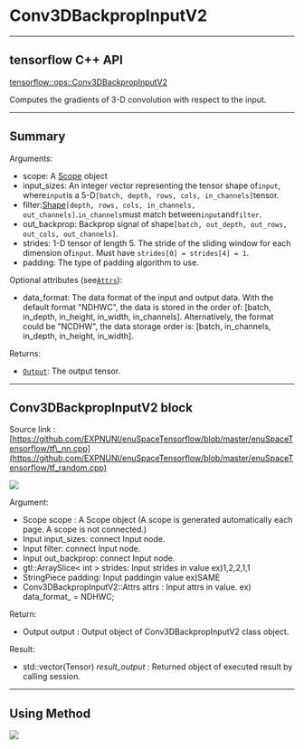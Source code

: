 # Conv3DBackpropInputV2

---

## tensorflow C++ API

[tensorflow::ops::Conv3DBackpropInputV2](https://www.tensorflow.org/api_docs/cc/class/tensorflow/ops/conv3-d-backprop-input-v2)

Computes the gradients of 3-D convolution with respect to the input.

---

## Summary

Arguments:

* scope: A [Scope](https://www.tensorflow.org/api_docs/cc/class/tensorflow/scope.html#classtensorflow_1_1_scope) object
* input\_sizes: An integer vector representing the tensor shape of`input`, where`input`is a 5-D`[batch, depth, rows, cols, in_channels]`tensor.
* filter:[Shape](https://www.tensorflow.org/api_docs/cc/class/tensorflow/ops/shape.html#classtensorflow_1_1ops_1_1_shape)`[depth, rows, cols, in_channels, out_channels]`.`in_channels`must match between`input`and`filter`.
* out\_backprop: Backprop signal of shape`[batch, out_depth, out_rows, out_cols, out_channels]`.
* strides: 1-D tensor of length 5. The stride of the sliding window for each dimension of`input`. Must have
  `strides[0] = strides[4] = 1`.
* padding: The type of padding algorithm to use.

Optional attributes \(see[`Attrs`](https://www.tensorflow.org/api_docs/cc/struct/tensorflow/ops/conv3-d-backprop-input-v2/attrs.html#structtensorflow_1_1ops_1_1_conv3_d_backprop_input_v2_1_1_attrs)\):

* data\_format: The data format of the input and output data. With the default format "NDHWC", the data is stored in the order of: \[batch, in\_depth, in\_height, in\_width, in\_channels\]. Alternatively, the format could be "NCDHW", the data storage order is: \[batch, in\_channels, in\_depth, in\_height, in\_width\].

Returns:

* [`Output`](https://www.tensorflow.org/api_docs/cc/class/tensorflow/output.html#classtensorflow_1_1_output): The output tensor.

---

## Conv3DBackpropInputV2 block

Source link : [https://github.com/EXPNUNI/enuSpaceTensorflow/blob/master/enuSpaceTensorflow/tf\_nn.cpp](https://github.com/EXPNUNI/enuSpaceTensorflow/blob/master/enuSpaceTensorflow/tf_random.cpp)

![](/nn-ops/Conv3DBackpropInputV21.jpg)

Argument:

* Scope scope : A Scope object \(A scope is generated automatically each page. A scope is not connected.\)
* Input input\_sizes: connect  Input node.
* Input filter: connect  Input node.
* Input out\_backprop: connect  Input node.
* gtl::ArraySlice&lt; int &gt; strides: Input strides in value ex\)1,2,2,1,1
* StringPiece padding: Input paddingin value ex\)SAME
* Conv3DBackpropInputV2::Attrs attrs : Input attrs in value. ex\) data\_format\_ = NDHWC;

Return:

* Output output : Output object of Conv3DBackpropInputV2 class object.

Result:

* std::vector\(Tensor\) _result\_output_ : Returned object of executed result by calling session.

---

## Using Method

![](/nn-ops/Conv3DBackpropInputV22.jpg)

